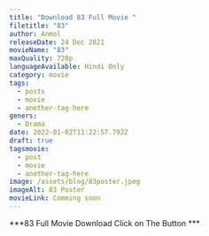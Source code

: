 ```yaml
---
title: "Download 83 Full Movie "
filetitle: "83"
author: Anmol
releaseDate: 24 Dec 2021
movieName: "83"
maxQuality: 720p
languageAvailable: Hindi Only
category: movie
tags:
  - posts
  - movie
  - another-tag-here
geners:
  - Drama
date: 2022-01-02T11:22:57.792Z
draft: true
tagsmovie:
  - post
  - movie
  - another-tag-here
image: /assets/blog/83poster.jpeg
imageAlt: 83 Poster
movieLink: Comming soon
---
```

***83 Full Movie Download Click on The Button *** 